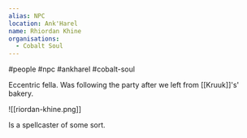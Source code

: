 ```yaml
---
alias: NPC
location: Ank'Harel
name: Rhiordan Khine
organisations:
  - Cobalt Soul
---
```


#people #npc #ankharel #cobalt-soul 

Eccentric fella. Was following the party after we left from [[Kruuk]]'s' bakery.

![[riordan-khine.png]]

Is a spellcaster of some sort.